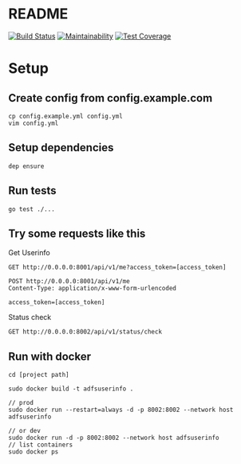 # README
[![Build Status](https://travis-ci.org/ildarusmanov/adfsuserinfo.svg?branch=master)](https://travis-ci.org/ildarusmanov/adfsuserinfo)
[![Maintainability](https://api.codeclimate.com/v1/badges/88f99d4d7a7cb9fd7b23/maintainability)](https://codeclimate.com/github/ildarusmanov/adfsuserinfo/maintainability)
[![Test Coverage](https://api.codeclimate.com/v1/badges/88f99d4d7a7cb9fd7b23/test_coverage)](https://codeclimate.com/github/ildarusmanov/adfsuserinfo/test_coverage)


# Setup

## Create config from config.example.com
```
cp config.example.yml config.yml
vim config.yml
```
## Setup dependencies
```
dep ensure
```

## Run tests


```
go test ./...
```

## Try some requests like this

Get Userinfo
```
GET http://0.0.0.0:8001/api/v1/me?access_token=[access_token]
```
```
POST http://0.0.0.0:8001/api/v1/me
Content-Type: application/x-www-form-urlencoded

access_token=[access_token]
```

Status check
```
GET http://0.0.0.0:8002/api/v1/status/check
```

## Run with docker
```
cd [project path]

sudo docker build -t adfsuserinfo .

// prod
sudo docker run --restart=always -d -p 8002:8002 --network host adfsuserinfo

// or dev
sudo docker run -d -p 8002:8002 --network host adfsuserinfo
// list containers
sudo docker ps
```